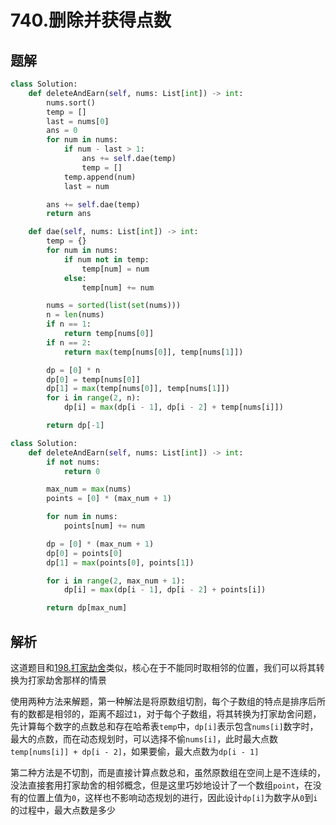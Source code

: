 # 740.删除并获得点数

## 题解

```python
class Solution:
    def deleteAndEarn(self, nums: List[int]) -> int:
        nums.sort()
        temp = []
        last = nums[0]
        ans = 0
        for num in nums:
            if num - last > 1:
                ans += self.dae(temp)
                temp = []
            temp.append(num)
            last = num

        ans += self.dae(temp)
        return ans

    def dae(self, nums: List[int]) -> int:
        temp = {}
        for num in nums:
            if num not in temp:
                temp[num] = num
            else:
                temp[num] += num

        nums = sorted(list(set(nums)))
        n = len(nums)
        if n == 1:
            return temp[nums[0]]
        if n == 2:
            return max(temp[nums[0]], temp[nums[1]])

        dp = [0] * n
        dp[0] = temp[nums[0]]
        dp[1] = max(temp[nums[0]], temp[nums[1]])
        for i in range(2, n):
            dp[i] = max(dp[i - 1], dp[i - 2] + temp[nums[i]])

        return dp[-1]
```

```python
class Solution:
    def deleteAndEarn(self, nums: List[int]) -> int:
        if not nums:
            return 0

        max_num = max(nums)
        points = [0] * (max_num + 1)

        for num in nums:
            points[num] += num

        dp = [0] * (max_num + 1)
        dp[0] = points[0]
        dp[1] = max(points[0], points[1])

        for i in range(2, max_num + 1):
            dp[i] = max(dp[i - 1], dp[i - 2] + points[i])

        return dp[max_num]
```

## 解析

这道题目和[198.打家劫舍](198.打家劫舍.md)类似，核心在于不能同时取相邻的位置，我们可以将其转换为打家劫舍那样的情景

使用两种方法来解题，第一种解法是将原数组切割，每个子数组的特点是排序后所有的数都是相邻的，距离不超过`1`，对于每个子数组，将其转换为打家劫舍问题，先计算每个数字的点数总和存在哈希表`temp`中，`dp[i]`表示包含`nums[i]`数字时，最大的点数，而在动态规划时，可以选择不偷`nums[i]`，此时最大点数`temp[nums[i]] + dp[i - 2]`，如果要偷，最大点数为`dp[i - 1]`

第二种方法是不切割，而是直接计算点数总和，虽然原数组在空间上是不连续的，没法直接套用打家劫舍的相邻概念，但是这里巧妙地设计了一个数组`point`，在没有的位置上值为`0`，这样也不影响动态规划的进行，因此设计`dp[i]`为数字从`0`到`i`的过程中，最大点数是多少
